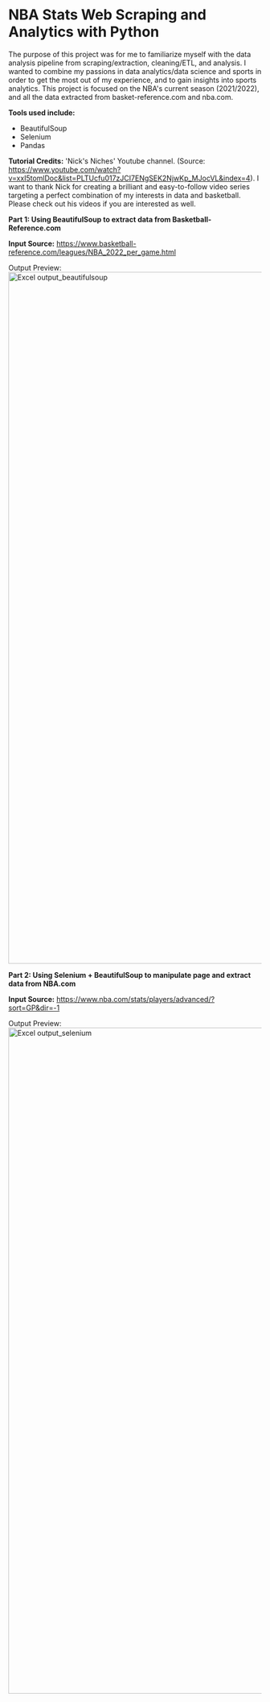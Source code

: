 # NBA Stats Web Scraping and Analytics with Python

The purpose of this project was for me to familiarize myself with the data analysis pipeline from scraping/extraction, cleaning/ETL, and analysis. 
I wanted to combine my passions in data analytics/data science and sports in order to get the most out of my experience, and to gain insights into sports analytics.
This project is focused on the NBA's current season (2021/2022), and all the data extracted from basket-reference.com and nba.com.

<b>Tools used include:</b>
- BeautifulSoup 
- Selenium
- Pandas

<b>Tutorial Credits:</b>
'Nick's Niches' Youtube channel. (Source: https://www.youtube.com/watch?v=xxI5tomlDoc&list=PLTUcfu017zJCI7ENgSEK2NjwKp_MJocVL&index=4). I want to thank Nick for creating a brilliant and easy-to-follow video series targeting a perfect combination of my interests in data and basketball. Please check out his videos if you are interested as well.

<b>Part 1: Using BeautifulSoup to extract data from Basketball-Reference.com</b>

<b>Input Source:</b> https://www.basketball-reference.com/leagues/NBA_2022_per_game.html

Output Preview:
<img width="1374" alt="Excel output_beautifulsoup" src="https://user-images.githubusercontent.com/19891445/146229889-622211bb-95d6-4ed2-b6be-f03e1ba6325c.png">

<b>Part 2: Using Selenium + BeautifulSoup to manipulate page and extract data from NBA.com</b>

<b>Input Source:</b> https://www.nba.com/stats/players/advanced/?sort=GP&dir=-1

Output Preview:
<img width="1323" alt="Excel output_selenium" src="https://user-images.githubusercontent.com/19891445/146230272-f03dc25f-b459-4ec6-9e8f-73e12a3d92c5.png">
